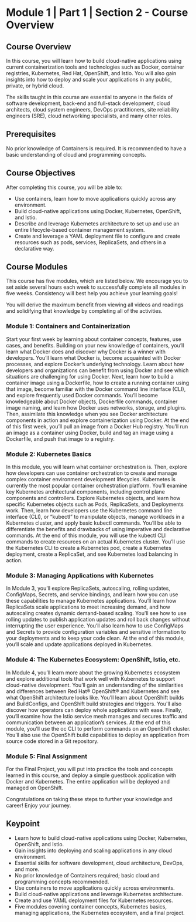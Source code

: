 # Module 1 | Part 1 | Section 2 - Course Overview

## Course Overview

In this course, you will learn how to build cloud-native applications using current containerization tools and technologies such as Docker, container registries, Kubernetes, Red Hat, OpenShift, and Istio. You will also gain insights into how to deploy and scale your applications in any public, private, or hybrid cloud.

The skills taught in this course are essential to anyone in the fields of software development, back-end and full-stack development, cloud architects, cloud system engineers, DevOps practitioners, site reliability engineers (SRE), cloud networking specialists, and many other roles.

## Prerequisites

No prior knowledge of Containers is required. It is recommended to have a basic understanding of cloud and programming concepts.

## Course Objectives

After completing this course, you will be able to:

- Use containers, learn how to move applications quickly across any environment.
- Build cloud-native applications using Docker, Kubernetes, OpenShift, and Istio.
- Describe and leverage Kubernetes architecture to set up and use an entire lifecycle-based container management system.
- Create and leverage a YAML deployment file to configure and create resources such as pods, services, ReplicaSets, and others in a declarative way.

## Course Modules

This course has five modules, which are listed below. We encourage you to set aside several hours each week to successfully complete all modules in five weeks. Consistency will best help you achieve your learning goals!

You will derive the maximum benefit from viewing all videos and readings and solidifying that knowledge by completing all of the activities.

### Module 1: Containers and Containerization

Start your first week by learning about container concepts, features, use cases, and benefits. Building on your new knowledge of containers, you’ll learn what Docker does and discover why Docker is a winner with developers. You’ll learn what Docker is, become acquainted with Docker processes, and explore Docker’s underlying technology. Learn about how developers and organizations can benefit from using Docker and see which situations are challenging for using Docker. Next, learn how to build a container image using a Dockerfile, how to create a running container using that image, become familiar with the Docker command line interface (CLI), and explore frequently used Docker commands. You’ll become knowledgeable about Docker objects, Dockerfile commands, container image naming, and learn how Docker uses networks, storage, and plugins. Then, assimilate this knowledge when you see Docker architecture components in action and explore containerization using Docker. At the end of this first week, you’ll pull an image from a Docker Hub registry. You’ll run an image as a container using Docker, build and tag an image using a Dockerfile, and push that image to a registry.

### Module 2: Kubernetes Basics

In this module, you will learn what container orchestration is. Then, explore how developers can use container orchestration to create and manage complex container environment development lifecycles. Kubernetes is currently the most popular container orchestration platform. You’ll examine key Kubernetes architectural components, including control plane components and controllers. Explore Kubernetes objects, and learn how specific Kubernetes objects such as Pods, ReplicaSets, and Deployments work. Then, learn how developers use the Kubernetes command line interface (CLI), or “kubectl” to manipulate objects, manage workloads in a Kubernetes cluster, and apply basic kubectl commands. You’ll be able to differentiate the benefits and drawbacks of using imperative and declarative commands. At the end of this module, you will use the kubectl CLI commands to create resources on an actual Kubernetes cluster. You’ll use the Kubernetes CLI to create a Kubernetes pod, create a Kubernetes deployment, create a ReplicaSet, and see Kubernetes load balancing in action.

### Module 3: Managing Applications with Kubernetes

In Module 3, you’ll explore ReplicaSets, autoscaling, rolling updates, ConfigMaps, Secrets, and service bindings, and learn how you can use these capabilities to manage Kubernetes applications. You’ll learn how ReplicaSets scale applications to meet increasing demand, and how autoscaling creates dynamic demand-based scaling. You’ll see how to use rolling updates to publish application updates and roll back changes without interrupting the user experience. You’ll also learn how to use ConfigMaps and Secrets to provide configuration variables and sensitive information to your deployments and to keep your code clean. At the end of this module, you’ll scale and update applications deployed in Kubernetes.

### Module 4: The Kubernetes Ecosystem: OpenShift, Istio, etc.

In Module 4, you’ll learn more about the growing Kubernetes ecosystem and explore additional tools that work well with Kubernetes to support cloud-native development. You’ll gain an understanding of the similarities and differences between Red Hat® OpenShift® and Kubernetes and see what OpenShift architecture looks like. You’ll learn about OpenShift builds and BuildConfigs, and OpenShift build strategies and triggers. You'll also discover how operators can deploy whole applications with ease. Finally, you’ll examine how the Istio service mesh manages and secures traffic and communication between an application’s services. At the end of this module, you’ll use the oc CLI to perform commands on an OpenShift cluster. You’ll also use the OpenShift build capabilities to deploy an application from source code stored in a Git repository.

### Module 5: Final Assignment

For the Final Project, you will put into practice the tools and concepts learned in this course, and deploy a simple guestbook application with Docker and Kubernetes. The entire application will be deployed and managed on OpenShift.

Congratulations on taking these steps to further your knowledge and career! Enjoy your journey.

## Keypoint

- Learn how to build cloud-native applications using Docker, Kubernetes, OpenShift, and Istio.
- Gain insights into deploying and scaling applications in any cloud environment.
- Essential skills for software development, cloud architecture, DevOps, and more.
- No prior knowledge of Containers required; basic cloud and programming concepts recommended.
- Use containers to move applications quickly across environments.
- Build cloud-native applications and leverage Kubernetes architecture.
- Create and use YAML deployment files for Kubernetes resources.
- Five modules covering container concepts, Kubernetes basics, managing applications, the Kubernetes ecosystem, and a final project.